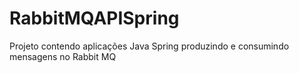 # RabbitMQAPISpring
Projeto contendo aplicações Java Spring produzindo e consumindo mensagens no Rabbit MQ

